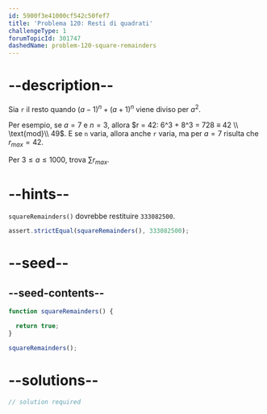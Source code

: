 ```yaml
---
id: 5900f3e41000cf542c50fef7
title: 'Problema 120: Resti di quadrati'
challengeType: 1
forumTopicId: 301747
dashedName: problem-120-square-remainders
---
```


# --description--

Sia `r` il resto quando ${(a − 1)}^n + {(a + 1)}^n$ viene diviso per $a^2$.

Per esempio, se $a = 7$ e $n = 3$, allora $r = 42: 6^3 + 8^3 = 728 ≡ 42 \\ \text{mod}\\ 49$. E se `n` varia, allora anche `r` varia, ma per $a = 7$ risulta che $r_{max} = 42$.

Per $3 ≤ a ≤ 1000$, trova $\sum{r}_{max}$.

# --hints--

`squareRemainders()` dovrebbe restituire `333082500`.

```js
assert.strictEqual(squareRemainders(), 333082500);
```

# --seed--

## --seed-contents--

```js
function squareRemainders() {

  return true;
}

squareRemainders();
```

# --solutions--

```js
// solution required
```
